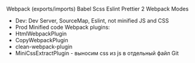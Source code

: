 Webpack (exports/imports)
Babel
Scss
Eslint
Prettier
2 Webpack Modes
  - Dev:
      Dev Server, SourceMap, Eslint, not minified JS and CSS
  - Prod
      Minified code
Webpack plugins:
  - HtmlWebpackPlugin
  - CopyWebpackPlugin
  - clean-webpack-plugin
  - MiniCssExtractPlugin  - выносим css из js в отдельный файл
Git
